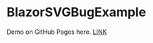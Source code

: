 # BlazorSVGBugExample
Demo on GitHub Pages here. [LINK](https://kristofferstrube.github.io/BlazorSVGBugExample/)
